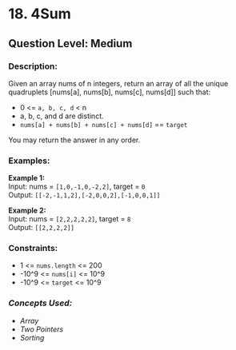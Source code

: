 # 18. 4Sum
## Question Level: Medium
### Description:
Given an array nums of n integers, return an array of all the unique quadruplets [nums[a], nums[b], nums[c], nums[d]] such that:

- 0 <= ``a, b, c, d`` < n
- a, b, c, and d are distinct.
- ``nums[a] + nums[b] + nums[c] + nums[d]`` == ``target``

You may return the answer in any order.


### Examples:
<b>Example 1:</b><br>
Input: nums = ``[1,0,-1,0,-2,2]``, target = ``0``<br>
Output: ``[[-2,-1,1,2],[-2,0,0,2],[-1,0,0,1]]``<br>

<b>Example 2:</b><br>
Input: nums = ``[2,2,2,2,2]``, target = ``8``<br>
Output: ``[[2,2,2,2]]``<br>

### Constraints:

- 1 <= ``nums.length`` <= 200
- -10^9 <= ``nums[i]`` <= 10^9
- -10^9 <= ``target`` <= 10^9

### <i>Concepts Used:
- Array
- Two Pointers
- Sorting </i>


